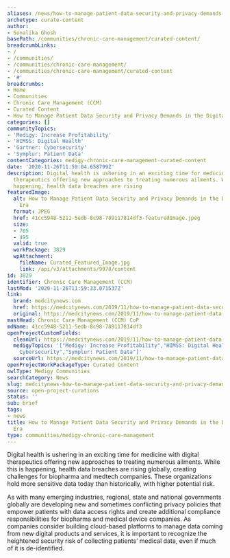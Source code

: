 ```yaml
---
aliases: /news/how-to-manage-patient-data-security-and-privacy-demands-in-the-digital-health-era
archetype: curate-content
author:
- Sonalika Ghosh
basePath: /communities/chronic-care-management/curated-content/
breadcrumbLinks:
- /
- /communities/
- /communities/chronic-care-management/
- /communities/chronic-care-management/curated-content
- '#'
breadcrumbs:
- Home
- Communities
- Chronic Care Management (CCM)
- Curated Content
- How to Manage Patient Data Security and Privacy Demands in the Digital Health Era
categories: []
communityTopics:
- 'Medigy: Increase Profitability'
- 'HIMSS: Digital Health'
- 'Gartner: Cybersecurity'
- 'Symplur: Patient Data'
contentCategories: medigy-chronic-care-management-curated-content
date: '2020-11-26T11:59:04.658799Z'
description: Digital health is ushering in an exciting time for medicine with digital
  therapeutics offering new approaches to treating numerous ailments. While this is
  happening, health data breaches are rising
featuredImage:
  alt: How to Manage Patient Data Security and Privacy Demands in the Digital Health
    Era
  format: JPEG
  href: 41cc5948-5211-5edb-8c98-789117814df3-featuredImage.jpeg
  size:
  - 705
  - 495
  valid: true
  workPackage: 3829
  wpAttachment:
    fileName: Curated_Featured_Image.jpg
    link: /api/v3/attachments/9978/content
id: 3829
identifier: Chronic Care Management (CCM)
lastMod: '2020-11-26T11:59:33.071537Z'
link:
  brand: medcitynews.com
  href: https://medcitynews.com/2019/11/how-to-manage-patient-data-security-and-privacy-demands-in-the-digital-health-era/?rf=1
  original: https://medcitynews.com/2019/11/how-to-manage-patient-data-security-and-privacy-demands-in-the-digital-health-era/?rf=1
mastHead: Chronic Care Management (CCM) CoP
mdName: 41cc5948-5211-5edb-8c98-789117814df3
openProjectCustomFields:
  cleanUrl: https://medcitynews.com/2019/11/how-to-manage-patient-data-security-and-privacy-demands-in-the-digital-health-era/?rf=1
  medigyTopics: '["Medigy: Increase Profitability","HIMSS: Digital Health","Gartner:
    Cybersecurity","Symplur: Patient Data"]'
  sourceUrl: https://medcitynews.com/2019/11/how-to-manage-patient-data-security-and-privacy-demands-in-the-digital-health-era/?rf=1
openProjectWorkPackageType: Curated Content
owlType: Medigy Communities
searchCategory: News
slug: medcitynews-how-to-manage-patient-data-security-and-privacy-demands-in-the-digital-health-era
source: open-project-curations
status: ''
sub: brief
tags:
- news
title: How to Manage Patient Data Security and Privacy Demands in the Digital Health
  Era
type: communities/medigy-chronic-care-management
---
```


<p>Digital health is ushering in an exciting time for medicine with digital therapeutics offering new approaches to treating numerous ailments. While this is happening, health data breaches are rising globally, creating challenges for biopharma and medtech companies. These organizations hold more sensitive data today than historically, with higher potential risk.&nbsp;</p><p>As with many emerging industries, regional, state and national governments globally are developing new and sometimes conflicting privacy policies that empower patients with data access rights and create additional compliance responsibilities for biopharma and medical device companies. As companies consider building cloud-based platforms to manage data coming from new digital products and services, it is important to recognize the heightened security risk of collecting patients’ medical data, even if much of it is de-identified.</p>